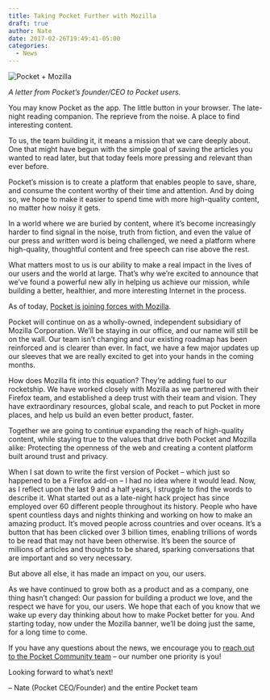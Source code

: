 ```yaml
---
title: Taking Pocket Further with Mozilla
draft: true
author: Nate
date: 2017-02-26T19:49:41-05:00
categories:
  - News
---
```

![Pocket + Mozilla](/img/uploads/Blog+Header.png)

*A letter from Pocket’s founder/CEO to Pocket users.*

You may know Pocket as the app. The little button in your browser. The late-night reading companion. The reprieve from the noise. A place to find interesting content.

To us, the team building it, it means a mission that we care deeply about. One that might have begun with the simple goal of saving the articles you wanted to read later, but that today feels more pressing and relevant than ever before.

Pocket’s mission is to create a platform that enables people to save, share, and consume the content worthy of their time and attention. And by doing so, we hope to make it easier to spend time with more high-quality content, no matter how noisy it gets.

In a world where we are buried by content, where it’s become increasingly harder to find signal in the noise, truth from fiction, and even the value of our press and written word is being challenged, we need a platform where high-quality, thoughtful content and free speech can rise above the rest.

What matters most to us is our ability to make a real impact in the lives of our users and the world at large. That’s why we’re excited to announce that we’ve found a powerful new ally in helping us achieve our mission, while building a better, healthier, and more interesting Internet in the process.

As of today, [Pocket is joining forces with Mozilla](https://blog.mozilla.org/blog/2017/02/27/mozilla-acquires-pocket/).

Pocket will continue on as a wholly-owned, independent subsidiary of Mozilla Corporation. We’ll be staying in our office, and our name will still be on the wall. Our team isn’t changing and our existing roadmap has been reinforced and is clearer than ever. In fact, we have a few major updates up our sleeves that we are really excited to get into your hands in the coming months.

How does Mozilla fit into this equation? They’re adding fuel to our rocketship. We have worked closely with Mozilla as we partnered with their Firefox team, and established a deep trust with their team and vision.  They have extraordinary resources, global scale, and reach to put Pocket in more places, and help us build an even better product, faster.

Together we are going to continue expanding the reach of high-quality content, while staying true to the values that drive both Pocket and Mozilla alike: Protecting the openness of the web and creating a content platform built around trust and privacy.

When I sat down to write the first version of Pocket – which just so happened to be a Firefox add-on – I had no idea where it would lead. Now, as I reflect upon the last 9 and a half years, I struggle to find the words to describe it. What started out as a late-night hack project has since employed over 60 different people throughout its history. People who have spent countless days and nights thinking and working on how to make an amazing product. It’s moved people across countries and over oceans. It’s a button that has been clicked over 3 billion times, enabling trillions of words to be read that may not have been otherwise. It’s been the source of millions of articles and thoughts to be shared, sparking conversations that are important and so very necessary.

But above all else, it has made an impact on you, our users.

As we have continued to grow both as a product and as a company, one thing hasn’t changed: Our passion for building a product we love, and the respect we have for you, our users. We hope that each of you know that we wake up every day thinking about how to make Pocket better for you. And starting today, now under the Mozilla banner, we’ll be doing just the same, for a long time to come.

If you have any questions about the news, we encourage you to [reach out to the Pocket Community team](https://getpocket.com/contact_support?subject=Question%20about%20the%20Mozilla%20acquisition) – our number one priority is you!

Looking forward to what’s next!

– Nate (Pocket CEO/Founder) and the entire Pocket team

